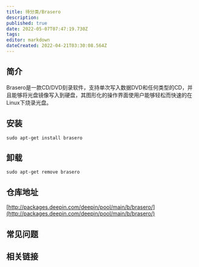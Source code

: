 ```yaml
---
title: 待分类/Brasero
description: 
published: true
date: 2022-05-07T07:47:19.730Z
tags: 
editor: markdown
dateCreated: 2022-04-21T03:30:08.564Z
---
```


## 简介

Brasero是一款CD/DVD刻录软件，支持单次写入数据DVD和任何类型的CD，并且能够将光盘镜像写入到硬盘，其图形化的操作界面使用户能够轻松而快速的在Linux下烧录光盘。

## 安装

`sudo apt-get install brasero`

## 卸载

`sudo apt-get remove brasero`

## 仓库地址

[http://packages.deepin.com/deepin/pool/main/b/brasero/](http://packages.deepin.com/deepin/pool/main/b/brasero/)

## 常见问题

## 相关链接

